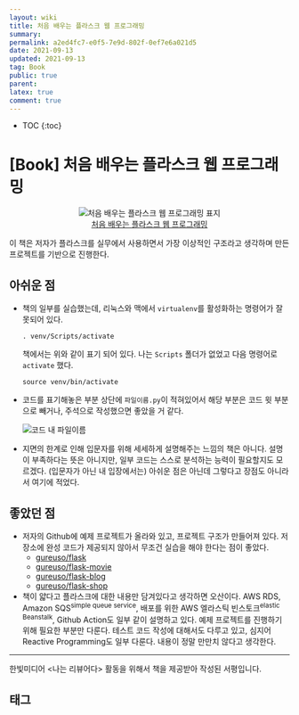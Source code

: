 ```yaml
---
layout: wiki
title: 처음 배우는 플라스크 웹 프로그래밍
summary: 
permalink: a2ed4fc7-e0f5-7e9d-802f-0ef7e6a021d5
date: 2021-09-13
updated: 2021-09-13
tag: Book 
public: true
parent: 
latex: true
comment: true
---
```


* TOC
{:toc}

# \[Book] 처음 배우는 플라스크 웹 프로그래밍

<p align="center">
<img alt="처음 배우는 플라스크 웹 프로그래밍 표지" src="/assets/flask/flask-book.jpg"> <br />
<a href="https://www.hanbit.co.kr/store/books/look.php?p_code=B9575488572">처음 배우는 플라스크 웹 프로그래밍</a>
</p>

이 책은 저자가 플라스크를 실무에서 사용하면서 가장 이상적인 구조라고 생각하며 만든 프로젝트를 기반으로 진행한다.


## 아쉬운 점

- 책의 일부를 실습했는데, 리눅스와 맥에서 `virtualenv`를 활성화하는 명령어가 잘못되어 있다.
    ```
	. venv/Scripts/activate
    ```

    책에서는 위와 같이 표기 되어 있다. 나는 `Scripts` 폴더가 없었고 다음 명령어로 `activate` 했다.

    ```
    source venv/bin/activate
    ```

- 코드를 표기해놓은 부분 상단에 `파일이름.py`이 적혀있어서 해당 부분은 코드 윗 부분으로 빼거나, 주석으로 작성했으면 좋았을 거 같다.

    ![코드 내 파일이름](filename.jpg)
- 지면의 한계로 인해 입문자를 위해 세세하게 설명해주는 느낌의 책은 아니다. 설명이 부족하다는 뜻은 아니지만, 일부 코드는 스스로 분석하는 능력이 필요할지도 모르겠다. (입문자가 아닌 내 입장에서는) 아쉬운 점은 아닌데 그렇다고 장점도 아니라서 여기에 적었다.

## 좋았던 점

- 저자의 Github에 예제 프로젝트가 올라와 있고, 프로젝트 구조가 만들어져 있다. 저장소에 완성 코드가 제공되지 않아서 무조건 실습을 해야 한다는 점이 좋았다.
  - [gureuso/flask](https://github.com/gureuso/flask)
  - [gureuso/flask-movie](https://github.com/gureuso/flask-movie)
  - [gureuso/flask-blog](https://github.com/gureuso/flask-blog)
  - [gureuso/flask-shop](https://github.com/gureuso/flask-shop)
- 책이 얇다고 플라스크에 대한 내용만 담겨있다고 생각하면 오산이다. AWS RDS, Amazon SQS<sup>simple queue service</sup>, 배포를 위한 AWS 엘라스틱 빈스토크<sup>elastic Beanstalk</sup>, Github Action도 일부 같이 설명하고 있다. 예제 프로젝트를 진행하기 위해 필요한 부분만 다룬다. 테스트 코드 작성에 대해서도 다루고 있고, 심지어 Reactive Programming도 일부 다룬다. 내용이 정말 만만치 않다고 생각한다. 

---

한빛미디어 <나는 리뷰어다\> 활동을 위해서 책을 제공받아 작성된 서평입니다.

## 태그

